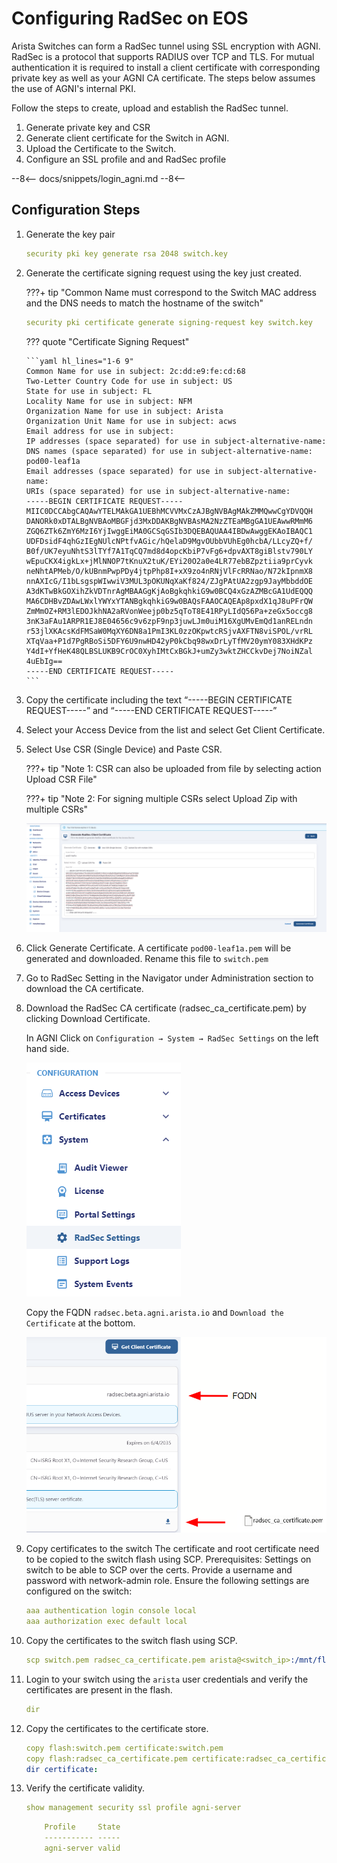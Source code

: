 # Configuring RadSec on EOS
Arista Switches can form a RadSec tunnel using SSL encryption with AGNI. RadSec is a protocol that supports RADIUS over TCP and TLS. For mutual authentication it is required to install a client certificate with corresponding private key as well as your AGNI CA certificate. The steps below assumes the use of AGNI's internal PKI.

Follow the steps to create, upload and establish the RadSec tunnel.

1. Generate private key and CSR
2. Generate client certificate for the Switch in AGNI. 
3. Upload the Certificate to the Switch.
4. Configure an SSL profile and and RadSec profile  

--8<--
docs/snippets/login_agni.md
--8<--

## Configuration Steps
1.  Generate the key pair

    ```yaml
    security pki key generate rsa 2048 switch.key
    ```
2.  Generate the certificate signing request using the key just created.

    ???+ tip "Common Name must correspond to the Switch MAC address and the DNS needs to match the hostname of the switch"

    ```yaml
    security pki certificate generate signing-request key switch.key
    ```

    ??? quote "Certificate Signing Request"

        ```yaml hl_lines="1-6 9"
        Common Name for use in subject: 2c:dd:e9:fe:cd:68 
        Two-Letter Country Code for use in subject: US 
        State for use in subject: FL 
        Locality Name for use in subject: NFM 
        Organization Name for use in subject: Arista 
        Organization Unit Name for use in subject: acws 
        Email address for use in subject:
        IP addresses (space separated) for use in subject-alternative-name:
        DNS names (space separated) for use in subject-alternative-name: pod00-leaf1a 
        Email addresses (space separated) for use in subject-alternative-name:
        URIs (space separated) for use in subject-alternative-name:
        -----BEGIN CERTIFICATE REQUEST-----
        MIIC0DCCAbgCAQAwYTELMAkGA1UEBhMCVVMxCzAJBgNVBAgMAkZMMQwwCgYDVQQH
        DANORk0xDTALBgNVBAoMBGFjd3MxDDAKBgNVBAsMA2NzZTEaMBgGA1UEAwwRMmM6
        ZGQ6ZTk6ZmY6MzI6YjIwggEiMA0GCSqGSIb3DQEBAQUAA4IBDwAwggEKAoIBAQC1
        UDFDsidF4qhGzIEgNUlcNPtfvAGic/hQelaD9MgvOUbbVUhEg0hcbA/LLcyZQ+f/
        B0f/UK7eyuNhtS3lTYf7A1TqCQ7md8d4opcKbiP7vFg6+dpvAXT8giBlstv790LY
        wEpuCKX4igkLx+jMlNNOP7tKnuX2tuK/EYi20O2a0e4LR77ebBZpztiia9prCyvk
        neNhtAPMeb/O/kUBnmPwpPDy4jtpPhp8I+xX9zo4nRNjVlFcRRNao/N72kIpnmX8
        nnAXIcG/I1bLsgspWIwwiV3MUL3pOKUNqXaKf824/ZJgPAtUA2zgp9JayMbbddOE
        A3dKTwBkGOXihZkVDTnrAgMBAAGgKjAoBgkqhkiG9w0BCQ4xGzAZMBcGA1UdEQQQ
        MA6CDHBvZDAwLWxlYWYxYTANBgkqhkiG9w0BAQsFAAOCAQEAp8pxdX1qJ8uPFrQW
        ZmMmOZ+RM3lEDOJkhNA2aRVonWeejp0bz5qToT8E41RPyLIdQ56Pa+zeGx5occg8
        3nK3aFAu1ARPR1EJ8E04656c9v6zpF9np3juwLJm0uiM16XgUMvEmQd1anRELndn
        r53jlXKAcsKdFMSaW0MqXY6DN8a1PmI3KL0zzOKpwtcRSjvAXFTN8viSPOL/vrRL
        XTqVaa+P1d7PgRBoSi5DFY6U9nwHD42yP0kCbq98wxDrLyTfMV20ymY083XHdKPz
        Y4dI+YfHeK48QLBSLUKB9CrOC0XyhIMtCxBGkJ+umZy3wktZHCCkvDej7NoiNZal
        4uEbIg==
        -----END CERTIFICATE REQUEST-----
        ```

3. Copy the certificate including the text “-----BEGIN CERTIFICATE REQUEST-----” and “-----END CERTIFICATE REQUEST-----”

4. Select your Access Device from the list and select Get Client Certificate.

5.  Select Use CSR (Single Device) and Paste CSR.

    ???+ tip "Note 1: CSR can also be uploaded from file by selecting action Upload CSR File"

    ???+ tip "Note 2: For signing multiple CSRs select Upload Zip with multiple CSRs"
    
    ![AGNI Switch Certificate](../references/assets/images/agni/agni_generate_switch_crt.png)

6.  Click Generate Certificate. A certificate `pod00-leaf1a.pem` will be generated and downloaded. Rename this file to `switch.pem`

7.  Go to RadSec Setting in the Navigator under Administration section to download the CA certificate.

8.  Download the RadSec CA certificate (radsec_ca_certificate.pem) by clicking Download Certificate.

    In AGNI Click on `Configuration → System → RadSec Settings` on the left hand side.

    ![AGNI Switch Certificate](../references/assets/images/radius/01_agni.png)

    Copy the FQDN `radsec.beta.agni.arista.io` and `Download the Certificate` at the bottom.
   
    ![AGNI Switch Certificate](../references/assets/images/radius/03_agni.png)

9.  Copy certificates to the switch
    The certificate and root certificate need to be copied to the switch flash using SCP.
    Prerequisites:
    Settings on switch to be able to SCP over the certs. Provide a username and password with network-admin role. Ensure the following settings are configured on the switch:

    ```yaml
    aaa authentication login console local
    aaa authorization exec default local
    ```
10. Copy the certificates to the switch flash using SCP.

    ```yaml
    scp switch.pem radsec_ca_certificate.pem arista@<switch_ip>:/mnt/flash:
    ```
11. Login to your switch using the `arista` user credentials and verify the certificates are present in the flash.

    ```yaml
    dir
    ```
12. Copy the certificates to the certificate store.

    ```yaml
    copy flash:switch.pem certificate:switch.pem
    copy flash:radsec_ca_certificate.pem certificate:radsec_ca_certificate.pem
    dir certificate:
    ```
13. Verify the certificate validity.

    ```yaml
    show management security ssl profile agni-server
    ```

    ```yaml hl_lines="3"
        Profile     State
        ----------- -----
        agni-server valid
    ```
       
